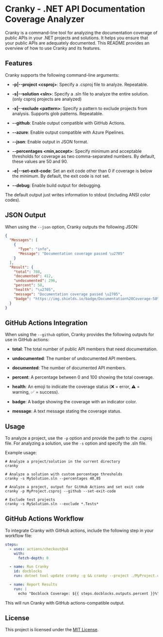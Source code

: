 # Cranky - .NET API Documentation Coverage Analyzer

Cranky is a command-line tool for analyzing the documentation coverage of public APIs in your .NET projects and solutions. It helps you ensure that your public APIs are adequately documented. This README provides an overview of how to use Cranky and its features.

## Features

Cranky supports the following command-line arguments:

- **-p|--project \<csproj>**: Specify a .csproj file to analyze. Repeatable.

- **-s|--solution \<sln>**: Specify a .sln file to analyze the entire solution. (only csproj projects are analyzed)

- **-x|--exclude \<pattern>**: Specify a pattern to exclude projects from analysis. Supports glob patterns. Repeatable.

- **--github**: Enable output compatible with GitHub Actions.

- **--azure**: Enable output compatible with Azure Pipelines.

- **--json**: Enable output in JSON format.

- **--percentages \<min,accept>**: Specify minimum and acceptable thresholds for coverage as two comma-separated numbers. By default, these values are 50 and 90.

- **-e|--set-exit-code**: Set an exit code other than 0 if coverage is below the minimum. By default, the exit code is not set.

- **--debug**: Enable build output for debugging.

The default output just writes information to stdout (including ANSI color codes).

## JSON Output

When using the `--json` option, Cranky outputs the following JSON:

```json
{
  "Messages": [
    {
      "Type": "info",
      "Message": "Documentation coverage passed \u2705"
    }
  ],
  "Result": {
    "total": 708,
    "documented": 412,
    "undocumented": 296,
    "percent": 58,
    "health": "\u2705",
    "message": "Documentation coverage passed \u2705",
    "badge": "https://img.shields.io/badge/Documentation%20Coverage-58%25-brightgreen"
  }
}
```

## GitHub Actions Integration

When using the `--github` option, Cranky provides the following outputs for use in GitHub actions:

- **total**: The total number of public API members that need documentation.

- **undocumented**: The number of undocumented API members.

- **documented**: The number of documented API members.

- **percent**: A percentage between 0 and 100 showing the total coverage.

- **health**: An emoji to indicate the coverage status (❌ = error, ⚠️ = warning, ✅ = success).

- **badge**: A badge showing the coverage with an indicator color.

- **message**: A text message stating the coverage status.

## Usage

To analyze a project, use the `-p` option and provide the path to the .csproj file. For analyzing a solution, use the `-s` option and specify the .sln file.

Example usage:

```shell
# Analyze a project/solution in the current directory
cranky

# Analyze a solution with custom percentage thresholds
cranky -s MySolution.sln --percentages 40,85

# Analyze a project, output for GitHub Actions and set exit code
cranky -p MyProject.csproj --github --set-exit-code

# Exclude test projects
cranky -s MySolution.sln --exclude *.Tests*
```

## GitHub Actions Workflow

To integrate Cranky with GitHub actions, include the following step in your workflow file:

```yaml
steps:
  - uses: actions/checkout@v4
    with:
      fetch-depth: 0

  - name: Run Cranky
    id: docblocks
    run: dotnet tool update cranky -g && cranky --project ./MyProject.csproj --github --set-exit-code --percentages 0,50

  - name: Report Results
    run: |
      echo "Docblock Coverage: ${{ steps.docblocks.outputs.percent }}%"
```

This will run Cranky with GitHub actions-compatible output.

## License

This project is licensed under the [MIT License](https://github.com/ricardoboss/cranky/blob/main/LICENSE).
